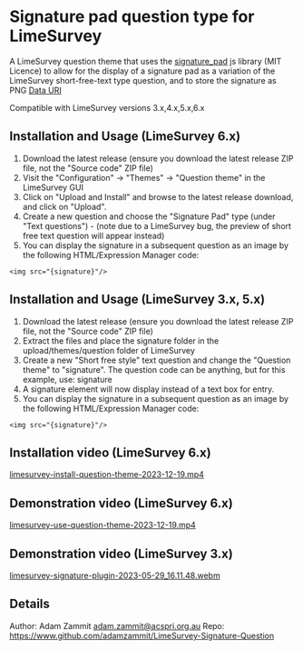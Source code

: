 # Signature pad question type for LimeSurvey
A LimeSurvey question theme that uses the [signature_pad](https://github.com/szimek/signature_pad) js library (MIT Licence) to allow for the display of a signature pad as a variation of the LimeSurvey short-free-text type question, and to store the signature as PNG [Data URI](http://en.wikipedia.org/wiki/Data_URI_scheme)

Compatible with LimeSurvey versions 3.x,4.x,5.x,6.x


## Installation and Usage (LimeSurvey 6.x)

1. Download the latest release (ensure you download the latest release ZIP file, not the "Source code" ZIP file)
2. Visit the "Configuration" -> "Themes" -> "Question theme" in the LimeSurvey GUI
3. Click on "Upload and Install" and browse to the latest release download, and click on "Upload".
4. Create a new question and choose the "Signature Pad" type (under "Text questions") - (note due to a LimeSurvey bug, the preview of short free text question will appear instead)
5. You can display the signature in a subsequent question as an image by the following HTML/Expression Manager code:
```
<img src="{signature}"/>
```


## Installation and Usage (LimeSurvey 3.x, 5.x)

1. Download the latest release (ensure you download the latest release ZIP file, not the "Source code" ZIP file)
2. Extract the files and place the signature folder in the upload/themes/question folder of LimeSurvey
3. Create a new "Short free style" text question and change the "Question theme" to "signature". The question code can be anything, but for this example, use: signature
4. A signature element will now display instead of a text box for entry.
5. You can display the signature in a subsequent question as an image by the following HTML/Expression Manager code:
```
<img src="{signature}"/>
```

## Installation video (LimeSurvey 6.x)

[limesurvey-install-question-theme-2023-12-19.mp4](https://github.com/adamzammit/LimeSurvey-Signature-Question/assets/1452303/b148eed4-6433-4351-a666-3ba8b81e00ae)


## Demonstration video (LimeSurvey 6.x)

[limesurvey-use-question-theme-2023-12-19.mp4](https://github.com/adamzammit/LimeSurvey-Signature-Question/assets/1452303/632fba68-66e9-42e8-97e0-dbb0214b25ce)


## Demonstration video (LimeSurvey 3.x)

[limesurvey-signature-plugin-2023-05-29_16.11.48.webm](https://github.com/adamzammit/LimeSurvey-Signature-Question/assets/1452303/f69d1f9f-6037-458c-8da7-295814ad9efd)


## Details
Author: Adam Zammit <adam.zammit@acspri.org.au>
Repo: https://www.github.com/adamzammit/LimeSurvey-Signature-Question
